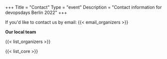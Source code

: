 +++
Title = "Contact"
Type = "event"
Description = "Contact information for devopsdays Berlin 2022"
+++

If you'd like to contact us by email: {{< email_organizers >}}

**Our local team**

{{< list_organizers >}}


{{< list_core >}}
